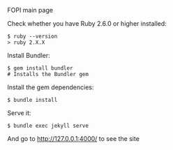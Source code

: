 FOPI main page


Check whether you have Ruby 2.6.0 or higher installed:

    $ ruby --version
    > ruby 2.X.X


Install Bundler:

    $ gem install bundler
    # Installs the Bundler gem
    
    
Install the gem dependencies:

    $ bundle install
    
    
Serve it:

    $ bundle exec jekyll serve
    
And go to http://127.0.0.1:4000/ to see the site
